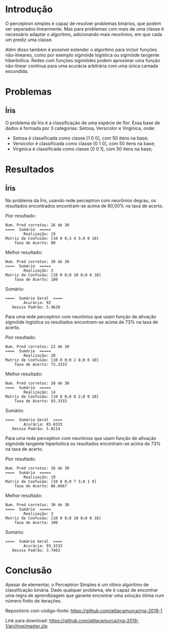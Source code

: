 # Introdução

O perceptron simples é capaz de resolver problemas binários, que podem ser separados
linearmente. Mas para problemas com mais de uma classe é necessário adaptar o
algoritmo, adicionando mais neurônios, em que cada um prediz uma classe.

Além disso também é possível estender o algoritmo para incluir funções não-lineares,
como por exemplo sigmóide logística ou sigmóide tangente hiberbólica. Redes com
funções sigmóides podem aproximar uma função não-linear contínua para uma acurácia
arbitrária com uma única camada escondida.

# Problemas

## Íris

O problema da Íris é a classificação de uma espécie de flor. Essa base de dados
é formada por 3 categorias: Setosa, Versicolor e Virgínica, onde:

* Setosa é classificada como classe [1 0 0], com 50 itens na base;
* Versicolor é classificada como classe [0 1 0], com 50 itens na base;
* Virgínica é classificada como classe [0 0 1], com 50 itens na base;

# Resultados

## Íris

No problema da Íris, usando rede perceptron com neurônios degrau, os resultados
encontrados encontram-se acima de 80,00% na taxa de acerto.

Pior resultado:

```
Num. Pred corretas: 26 de 30
====  Sumário  =====
        Realização: 19
Matriz de Confusão: [10 0 0;3 4 3;0 0 10]
    Taxa de Acerto: 80
```

Melhor resultado:

```
Num. Pred corretas: 30 de 30
====  Sumário  =====
        Realização: 3
Matriz de Confusão: [10 0 0;0 10 0;0 0 10]
    Taxa de Acerto: 100
```

Sumário:

```
====  Sumário Geral  ====
        Acurácia: 92
   Desvio Padrão: 5.9628
```

Para uma rede perceptron com neurônios que usam função de ativação sigmóide
logística os resultados encontram-se acima de 73% na taxa de acerto.

Pior resultado:

```
Num. Pred corretas: 22 de 30
====  Sumário  =====
        Realização: 20
Matriz de Confusão: [10 0 0;0 2 8;0 0 10]
    Taxa de Acerto: 73.3333
```

Melhor resultado:

```
Num. Pred corretas: 28 de 30
====  Sumário  =====
        Realização: 14
Matriz de Confusão: [10 0 0;0 8 2;0 0 10]
    Taxa de Acerto: 93.3333
```

Sumário:

```
====  Sumário Geral  ====
        Acurácia: 85.8333
   Desvio Padrão: 5.8114
```

Para uma rede perceptron com neurônios que usam função de ativação sigmóide
tangente hiperbólica os resultados encontram-se acima de 73% na taxa de acerto.

Pior resultado:

```
Num. Pred corretas: 26 de 30
====  Sumário  =====
        Realização: 19
Matriz de Confusão: [10 0 0;0 7 3;0 1 9]
    Taxa de Acerto: 86.6667
```

Melhor resultado:

```
Num. Pred corretas: 30 de 30
====  Sumário  =====
        Realização: 3
Matriz de Confusão: [10 0 0;0 10 0;0 0 10]
    Taxa de Acerto: 100
```

Sumário:

```
====  Sumário Geral  ====
        Acurácia: 93.3333
   Desvio Padrão: 3.7463
```

# Conclusão

Apesar de elementar, o Perceptron Simples é um ótimo algoritmo de classificação
binária. Dado qualquer problema, ele é capaz de encontrar uma regra de aprendizagem
que garante encontrar uma solução ótima num número finito de iterações.

Repositório com código-fonte: <https://github.com/atilacamurca/rna-2018-1>

Link para download: <https://github.com/atilacamurca/rna-2018-1/archive/master.zip>